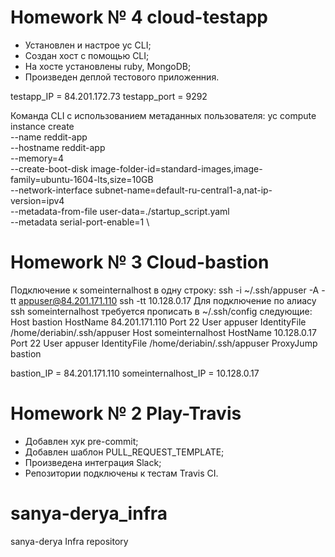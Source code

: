 # Homework № 4 cloud-testapp
 - Установлен и настрое yc CLI;
 - Создан хост с помощью CLI;
 - На хосте установлены ruby, MongoDB;
 - Произведен деплой тестового приложенния.

testapp_IP = 84.201.172.73
testapp_port = 9292

 Команда CLI с использованием метаданных пользователя:
 yc compute instance create \
  --name reddit-app \
  --hostname reddit-app \
  --memory=4 \
  --create-boot-disk image-folder-id=standard-images,image-family=ubuntu-1604-lts,size=10GB \
  --network-interface subnet-name=default-ru-central1-a,nat-ip-version=ipv4 \
  --metadata-from-file user-data=./startup_script.yaml \
  --metadata serial-port-enable=1 \

# Homework № 3 Cloud-bastion
  Подключение к someinternalhost в одну строку:
 ssh -i ~/.ssh/appuser -A -tt appuser@84.201.171.110 ssh -tt 10.128.0.17
  Для подключение по алиасу ssh someinternalhost требуется прописать в ~/.ssh/config следующие:
    Host bastion
     HostName 84.201.171.110
     Port 22
     User appuser
     IdentityFile /home/deriabin/.ssh/appuser
    Host someinternalhost
     HostName 10.128.0.17
     Port 22
     User appuser
     IdentityFile /home/deriabin/.ssh/appuser
     ProxyJump bastion

bastion_IP = 84.201.171.110
someinternalhost_IP = 10.128.0.17

# Homework № 2 Play-Travis
 - Добавлен хук  pre-commit;
 - Добавлен шаблон PULL_REQUEST_TEMPLATE;
 - Произведена интеграция Slack;
 - Репозитории подключены к тестам Travis CI.

# sanya-derya_infra
sanya-derya Infra repository

